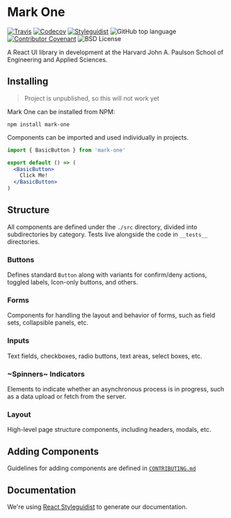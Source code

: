 # Mark One

[![Travis](https://img.shields.io/travis/com/seas-computing/mark-one.svg)](https://travis-ci.com/seas-computing/mark-one)
[![Codecov](https://img.shields.io/codecov/c/gh/seas-computing/mark-one.svg)](https://codecov.io/gh/seas-computing/mark-one)
[![Styleguidist](https://img.shields.io/badge/docs-Styleguidist-red.svg)](https://seas-computing.github.io/mark-one/)
![GitHub top language](https://img.shields.io/github/languages/top/seas-computing/mark-one.svg)
[![Contributor Covenant](https://img.shields.io/badge/Contributor%20Covenant-v1.4%20adopted-ff69b4.svg)](code-of-conduct.md)
![BSD License](https://img.shields.io/github/license/seas-computing/mark-one)

A React UI library in development at the Harvard John A. Paulson School of Engineering and Applied Sciences.

## Installing

> Project is unpublished, so this will not work yet

Mark One can be installed from NPM:

```
npm install mark-one
```

Components can be imported and used individually in projects.

```jsx
import { BasicButton } from 'mark-one'

export default () => (
  <BasicButton>
    Click Me!
  </BasicButton>
)
```

## Structure

All components are defined under the `./src` directory, divided into subdirectories by category. Tests live alongside the code in `__tests__` directories.

### Buttons

Defines standard `Button` along with variants for confirm/deny actions, toggled labels, Icon-only buttons, and others.

### Forms

Components for handling the layout and behavior of forms, such as field sets, collapsible panels, etc.

### Inputs

Text fields, checkboxes, radio buttons, text areas, select boxes, etc.

### ~Spinners~ Indicators

Elements to indicate whether an asynchronous process is in progress, such as a data upload or fetch from the server.

### Layout

High-level page structure components, including headers, modals, etc.

## Adding Components

Guidelines for adding components are defined in [`CONTRIBUTING.md`](CONTRIBUTING.md)

## Documentation

We're using [React Styleguidist](https://react-styleguidist.js.org/) to generate our documentation.


